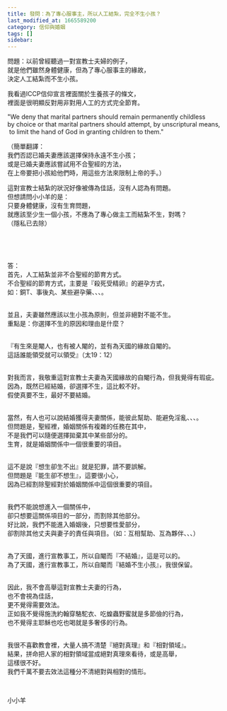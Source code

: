```yaml
---
title: 發問：為了專心服事主，所以人工結紮，完全不生小孩？
last_modified_at: 1665589200
category: 信仰與婚姻
tags: []
sidebar: 
---
```


<p>問題：以前曾經聽過一對宣教士夫婦的例子，<br/>
就是他們雖然身體健康，但為了專心服事主的緣故，<br/>
決定人工結紮而不生小孩。</p>
<p>我看過ICCP信仰宣言裡面關於生養孩子的條文，<br/>
裡面是很明顯反對用非對用人工的方式完全節育。</p>
<p>"We deny that marital partners should remain permanently childless <br/>
by choice or that marital partners should attempt, by unscriptural means,<br/>
 to limit the hand of God in granting children to them."</p>
<p>（簡單翻譯：<br/>
我們否認已婚夫妻應該選擇保持永遠不生小孩；<br/>
或是已婚夫妻應該嘗試用不合聖經的方法，<br/>
在上帝要把小孩給他們時，用這些方法來限制上帝的手。）</p>
<p>這對宣教士結紮的狀況好像被傳為佳話，沒有人認為有問題。<br/>
但想請問小小羊的是：<br/>
只要身體健康，沒有生育問題，<br/>
就應該至少生一個小孩，不應為了專心做主工而結紮不生，對嗎？<br/>
（隱私已去除）</p>
<p> </p>
<p> </p>
<p>答：<br/>
首先，人工結紮並非不合聖經的節育方式。<br/>
不合聖經的節育方式，主要是『殺死受精卵』的避孕方式，<br/>
如：銅T、事後丸、某些避孕藥、、、。</p>
<p><br/>
並且，夫妻雖然應該以生小孩為原則，但並非絕對不能不生。<br/>
重點是：你選擇不生的原因和理由是什麼？<br/>
 </p>
<p>『有生來是閹人，也有被人閹的，並有為天國的緣故自閹的。<br/>
這話誰能領受就可以領受』（太19：12）</p>
<p> <br/>
對我而言，我敬重這對宣教士夫妻為天國緣故的自閹行為，但我覺得有瑕疵。<br/>
因為，既然已經結婚，卻選擇不生，這比較不好。<br/>
假使真要不生，最好不要結婚。</p>
<p><br/>
當然，有人也可以說結婚獲得夫妻關係，能彼此幫助、能避免淫亂、、、。<br/>
但問題是，聖經裡，婚姻關係有複雜的任務在其中，<br/>
不是我們可以隨便選擇拋棄其中某些部分的。<br/>
生育，就是婚姻關係中一個很重要的項目。</p>
<p><br/>
這不是說『想生卻生不出』就是犯罪，請不要誤解。<br/>
但問題是『能生卻不想生』，這要很小心，<br/>
因為已經割除聖經對於婚姻關係中這個很重要的項目。</p>
<p><br/>
我們不能說想進入一個關係中，<br/>
卻只想要這關係項目的一部分，而割除其他部分。<br/>
好比說，我們不能進入婚姻後，只想要性愛部分，<br/>
卻割除其他丈夫與妻子的責任與項目。（如：互相幫助、互為夥伴、、、）</p>
<p><br/>
為了天國，進行宣教事工，所以自閹而『不結婚』，這是可以的。<br/>
為了天國，進行宣教事工，所以自閹而『結婚不生小孩』，我很保留。</p>
<p><br/>
因此，我不會高舉這對宣教士夫妻的行為，<br/>
也不會視為佳話，<br/>
更不覺得需要效法。<br/>
正如我不覺得施洗約翰穿駱駝衣、吃蝗蟲野蜜就是多節儉的行為，<br/>
也不覺得主耶穌也吃也喝就是多奢侈的行為。</p>
<p><br/>
我很不喜歡教會裡，大量人搞不清楚『絕對真理』和『相對領域』。<br/>
結果，拼命把人家的相對領域當成絕對真理來看待，或是高舉，<br/>
這樣很不好。<br/>
我們千萬不要去效法這種分不清絕對與相對的情形。</p>
<p> </p>
<p>小小羊</p>
